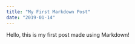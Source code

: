 ```yaml
---
title: "My First Markdown Post"
date: "2019-01-14"
---
```


Hello, this is my first post made using Markdown!
